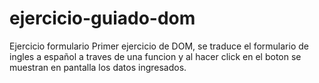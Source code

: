# ejercicio-guiado-dom
Ejercicio formulario
Primer ejercicio de DOM, se traduce el formulario de ingles a español a traves de una funcion y al hacer click en el boton se muestran en pantalla los datos ingresados.
